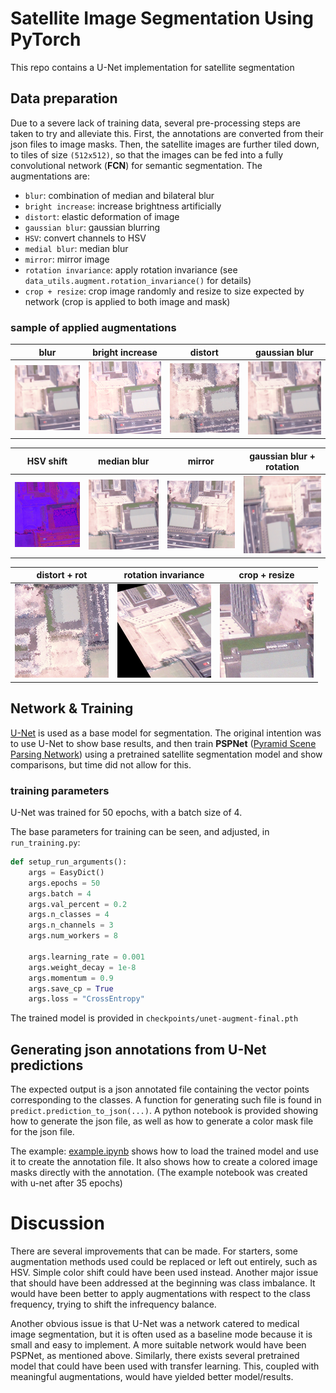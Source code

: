 # Satellite Image Segmentation Using PyTorch # 

This repo contains a U-Net implementation for satellite segmentation 


## Data preparation ##

Due to a severe lack of training data, several pre-processing steps are taken to try and 
alleviate this. First, the annotations are converted from their json files to image masks. Then, the satellite images are further tiled
down, to tiles of size `(512x512)`, so that the images can be fed into a fully convolutional network (**FCN**) for semantic segmentation.
The augmentations are: 
  - `blur`: combination of median and bilateral blur
  - `bright increase`: increase brightness artificially
  - `distort`: elastic deformation of image
  - `gaussian blur`: gaussian blurring
  - `HSV`: convert channels to HSV
  - `medial blur`: median blur
  - `mirror`: mirror image
  - `rotation invariance`: apply rotation invariance (see `data_utils.augment.rotation_invariance()` for details)
  - `crop + resize`: crop image randomly and resize to size expected by network (crop is applied to both image and mask)

### sample of applied augmentations ###

blur |  bright increase  | distort  |  gaussian blur | 
:-------------------------:|:-------------------------:|:-------------------------:|:-------------------------:
![](docs/images/0_0-0_0-blur.png) |  ![](docs/images/0_0-0_0-bright.png)  |  ![](docs/images/0_0-0_0-distort.png) |  ![](docs/images/0_0-0_0-gauss.png) | 


| HSV shift  |  median blur  | mirror  |  gaussian blur + rotation
:-------------------------:|:-------------------------:|:-------------------------:|:-------------------------:
![](docs/images/0_0-0_0-hsv.png) |  ![](docs/images/0_0-0_0-med-blur.png)  |  ![](docs/images/0_0-0_0-mirror.png) |  ![](docs/images/0_0-0_0-gauss-rot.png)

| distort + rot  |  rotation invariance  | crop + resize  
:-------------------------:|:-------------------------:|:-------------------------:
![](docs/images/0_0-0_0-distort-rt.png) |  ![](docs/images/0_0-0_0-rt-inv.png)  |  ![](docs/images/0_0-0_0-crop-resize.png) 


## Network & Training ##

[U-Net](https://arxiv.org/abs/1505.04597) is used as a base model for segmentation. The original intention was to use U-Net to show base results,
and then train **PSPNet** ([Pyramid Scene Parsing Network](https://arxiv.org/abs/1612.01105)) using a pretrained satellite segmentation model and show comparisons, but time did not allow for this. 

### training parameters ###

U-Net was trained for 50 epochs, with a batch size of 4.

The base parameters for training can be seen, and adjusted, in `run_training.py`:


```python
def setup_run_arguments():
    args = EasyDict()
    args.epochs = 50
    args.batch = 4
    args.val_percent = 0.2
    args.n_classes = 4
    args.n_channels = 3
    args.num_workers = 8

    args.learning_rate = 0.001
    args.weight_decay = 1e-8
    args.momentum = 0.9
    args.save_cp = True
    args.loss = "CrossEntropy"
```

The trained model is provided in `checkpoints/unet-augment-final.pth`


## Generating json annotations from U-Net predictions ##

The expected output is a json annotated file containing the vector points corresponding to the classes. 
A function for generating such file is found in `predict.prediction_to_json(...)`. A python notebook
is provided showing how to generate the json file, as well as how to generate a color mask file for the json file. 

The example: [example.ipynb](https://github.com/obravo7/satellite-segmentation-pytorch/blob/master/example.ipynb) shows how
to load the trained model and use it to create the annotation file. It also shows how to create a colored image masks directly with the
annotation. (The example notebook was created with u-net after 35 epochs)


# Discussion #

There are several improvements that can be made. For starters, some augmentation methods used could be replaced 
or left out entirely, such as HSV. Simple color shift could have been used instead. Another major issue that should 
have been addressed at the beginning was class imbalance. It would have been better to apply augmentations with respect to
the class frequency, trying to shift the infrequency balance. 

Another obvious issue is that U-Net was a network catered to medical image segmentation, but it is often used as a baseline mode
because it is small and easy to implement. A more suitable network would have been PSPNet, as mentioned above. Similarly, 
there exists several pretrained model that could have been used with transfer learning. This, coupled with meaningful augmentations,
would have yielded better model/results. 
